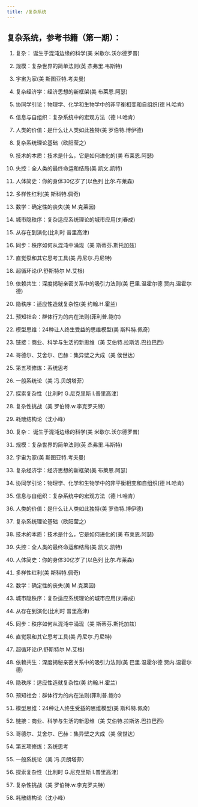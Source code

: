 ```yaml
---
title: /复杂系统
---
```


## 复杂系统，参考书籍（第一期）：

1. 复杂： 诞生于混沌边缘的科学(美 米歇尔.沃尔德罗普)

2. 规模：复杂世界的简单法则(英 杰弗里.韦斯特)

3. 宇宙为家(美 斯图亚特.考夫曼)

4. 复杂经济学：经济思想的新框架(美 布莱恩.阿瑟)

5. 协同学引论：物理学、化学和生物学中的非平衡相变和自组织(德 H.哈肯)

6. 信息与自组织：复杂系统中的宏观方法（德 H.哈肯）

7. 人类的价值：是什么让人类如此独特(美 罗伯特.博伊德)

8. 复杂系统理论基础（欧阳莹之）

9. 技术的本质：技术是什么，它是如何进化的(美 布莱恩.阿瑟)

10. 失控：全人类的最终命运和结局(美 凯文.凯特)

11. 人体简史：你的身体30亿岁了(以色列 比尔.布莱森)

12. 多样性红利(美 斯科特.佩奇)

13. 数学：确定性的丧失(美 M.克莱因)

14. 城市隐秩序：复杂适应系统理论的城市应用(刘春成)

15. 从存在到演化(比利时 普里高津)

16. 同步：秩序如何从混沌中涌现（美 斯蒂芬.斯托加兹）

17. 直觉泵和其它思考工具(美 丹尼尔.丹尼特)

18. 超循环论(P.舒斯特尔 M.艾根)

19. 依赖共生：深度揭秘亲密关系中的吸引力法则(美 巴里.温霍尔德 贾内.温霍尔德)

20. 隐秩序：适应性造就复杂性(美 约翰.H.霍兰)

21. 预知社会：群体行为的内在法则(菲利普.鲍尔)

22. 模型思维：24种让人终生受益的思维模型(美 斯科特.佩奇)

23. 链接：商业、科学与生活的新思维（美 艾伯特.拉斯洛.巴拉巴西)

24. 哥德尔、艾舍尔、巴赫：集异壁之大成（美 侯世达）

25. 第五项修炼：系统思考

26. 一般系统论（美 冯.贝朗塔菲）

27. 探索复杂性（比利时 G.尼克里斯 I.普里高津）

28. 复杂性挑战（美 罗伯特.w.李克罗夫特）

29. 耗散结构论（沈小峰）

30. 复杂： 诞生于混沌边缘的科学(美 米歇尔.沃尔德罗普)

31. 规模：复杂世界的简单法则(英 杰弗里.韦斯特)

32. 宇宙为家(美 斯图亚特.考夫曼)

33. 复杂经济学：经济思想的新框架(美 布莱恩.阿瑟)

34. 协同学引论：物理学、化学和生物学中的非平衡相变和自组织(德 H.哈肯)

35. 信息与自组织：复杂系统中的宏观方法（德 H.哈肯）

36. 人类的价值：是什么让人类如此独特(美 罗伯特.博伊德)

37. 复杂系统理论基础（欧阳莹之）

38. 技术的本质：技术是什么，它是如何进化的(美 布莱恩.阿瑟)

39. 失控：全人类的最终命运和结局(美 凯文.凯特)

40. 人体简史：你的身体30亿岁了(以色列 比尔.布莱森)

41. 多样性红利(美 斯科特.佩奇)

42. 数学：确定性的丧失(美 M.克莱因)

43. 城市隐秩序：复杂适应系统理论的城市应用(刘春成)

44. 从存在到演化(比利时 普里高津)

45. 同步：秩序如何从混沌中涌现（美 斯蒂芬.斯托加兹）

46. 直觉泵和其它思考工具(美 丹尼尔.丹尼特)

47. 超循环论(P.舒斯特尔 M.艾根)

48. 依赖共生：深度揭秘亲密关系中的吸引力法则(美 巴里.温霍尔德 贾内.温霍尔德)

49. 隐秩序：适应性造就复杂性(美 约翰.H.霍兰)

50. 预知社会：群体行为的内在法则(菲利普.鲍尔)

51. 模型思维：24种让人终生受益的思维模型(美 斯科特.佩奇)

52. 链接：商业、科学与生活的新思维（美 艾伯特.拉斯洛.巴拉巴西)

53. 哥德尔、艾舍尔、巴赫：集异壁之大成（美 侯世达）

54. 第五项修炼：系统思考

55. 一般系统论（美 冯.贝朗塔菲）

56. 探索复杂性（比利时 G.尼克里斯 I.普里高津）

57. 复杂性挑战（美 罗伯特.w.李克罗夫特）

58. 耗散结构论（沈小峰）
